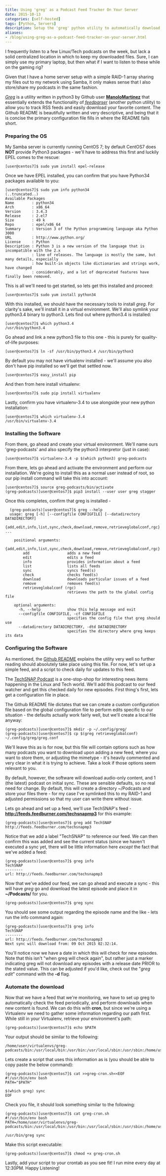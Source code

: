 ```yaml
---
title: Using 'greg' as a Podcast Feed Tracker On Your Server
date: 2015-10-13
categories: [self-hosted]
tags: [Python, Servers]
description: Setup the 'greg' python utility to automatically download new podcast episodes.
aliases:
- /blog/using-greg-as-a-podcast-feed-tracker-on-your-server.html
---
```


I frequently listen to a few Linux/Tech podcasts on the week, but lack a solid centralized location in which to keep my downloaded files. Sure, I can simply use my primary laptop, but then what if I want to listen to these while on the gaming rig? 

Given that I have a home server setup with a simple RAID-1 array sharing my files out to my network using Samba, it only makes sense that I also store/share my podcasts in the same fashion. 

*[Greg](https://github.com/manolomartinez/greg)* is a utility written in python3 by Github user **[ManoloMartinez](https://github.com/manolomartinez/)** that essentially extends the functionality of *[feedparser](https://pypi.python.org/pypi/feedparser)* (another python utility) to allow you to track RSS feeds and easily download your favorite content. The Github README is beautifully written and very descriptive, and being that it is concise the primary configuration file fills in where the README falls short. 

### Preparing the OS ###
My Samba server is currently running CentOS 7; by default CentOS7 does **NOT** provide Python3 packages - we'll have to address this first and luckily EPEL comes to the rescue:

    [user@centos7]$ sudo yum install epel-release
    
Once we have EPEL installed, you can confirm that you have Python34 packages available to you:

	[user@centos7]$ sudo yum info python34
	(..truncated..)
	Available Packages
	Name        : python34
	Arch        : x86_64
	Version     : 3.4.3
	Release     : 2.el7
	Size        : 49 k
	Repo        : epel/x86_64
	Summary     : Version 3 of the Python programming language aka Python 3000
	URL         : http://www.python.org/
	License     : Python
	Description : Python 3 is a new version of the language that is incompatible with the 2.x
	            : line of releases. The language is mostly the same, but many details, especially
	            : how built-in objects like dictionaries and strings work, have changed
	            : considerably, and a lot of deprecated features have finally been removed.

This is all we'll need to get started, so lets get this installed and proceed:

	[user@centos7]$ sudo yum install python34

With this installed, we should have the necessary tools to install *greg*. For clarity's sake, we'll install it in a virtual environment. We'll also symlink your python3.4 binary to python3. Lets find out where python3.4 is installed:

	[user@centos7]$ which python3.4
	/usr/bin/python3.4
	
Go ahead and link a new python3 file to this one - this is purely for quality-of-life purposes:

	[user@centos7]$ ln -sf /usr/bin/python3.4 /usr/bin/python3

By default you may not have virtualenv installed - we'll assume you also don't have pip installed so we'll get that settled now.

	[user@centos7]$ easy_install pip

And then from here install virtualenv:

	[user@centos7]$ sudo pip install virtualenv

Lastly, confirm you have virtualenv-3.4 to use alongside your new python installation:

	[user@centos7]$ which virtualenv-3.4
	/usr/bin/virtualenv-3.4

### Installing the Software ###
From there, go ahead and create your virtual environment. We'll name ours 'greg-podcasts' and also specify the python3 interpretor (just in case):

	[user@centos7]$ virtualenv-3.4 -p $(which python3) greg-podcasts

From there, lets go ahead and activate the environment and perform our installation. We're going to install this as a normal user instead of root, so our pip install command will take this into account:

 	[user@centos7]$ source greg-podcasts/bin/activate
 	(greg-podcasts)[user@centos7]$ pip3 install --user user greg stagger
 	
 Once this completes, confirm that greg is installed -
 
 	  (greg-podcasts)[user@centos7]$ greg --help
 	  usage: greg [-h] [--configfile CONFIGFILE] [--datadirectory DATADIRECTORY]
 	  			{add,edit,info,list,sync,check,download,remove,retrieveglobalconf,rgc} ...
	
		positional arguments:
		  {add,edit,info,list,sync,check,download,remove,retrieveglobalconf,rgc}
		    add                 adds a new feed
		    edit                edits a feed
		    info                provides information about a feed
		    list                lists all feeds
		    sync                syncs feed(s)
		    check               checks feed(s)
		    download            downloads particular issues of a feed
		    remove              removes feed(s)
		    retrieveglobalconf (rgc)
		                        retrieves the path to the global config file
		
		optional arguments:
		  -h, --help            show this help message and exit
		  --configfile CONFIGFILE, -cf CONFIGFILE
		                        specifies the config file that greg should use
		  --datadirectory DATADIRECTORY, -dtd DATADIRECTORY
		                        specifies the directory where greg keeps its data
		                        
### Configuring the Software ###
                   
As mentioned, the [Github README](https://github.com/manolomartinez/greg) explains the utility very well so further reading should absolutely take place using this file. For now, let's set up a simple feed, and a script to check daily for updates to this feed.

The [TechSNAP Podcast](http://feeds2.feedburner.com/techsnapmp3) is a one-stop-shop for interesting news items happening in the Linux and Tech world. We'll add this podcast to our feed watcher and get this checked daily for new episodes. First thing's first, lets get a configuration file in place. 

The Github README file dictates that we can create a custom configuration file based on the global configuration file to perform edits specific to our situation - the defaults actually work fairly well, but we'll create a local file anyway:

	(greg-podcasts)[user@centos7]$ mkdir -p ~/.config/greg/
	(greg-podcasts)[user@centos7]$ cp $(greg retrieveglobalconf) ~/.config/greg/greg.conf
	
We'll leave this as is for now, but this file will contain options such as how many podcasts you want to download upon adding a new feed, where you want to store them, or adjusting the mimetype - it's heavily commented and very clear in what it is trying to achieve. Take a look if those options seem relevant to you.

By default, however, the software will download audio-only content, and 1 (the latest) podcast on initial sync. These are sensible defaults, so no real need for change. By default, this will create a directory ~/Podcasts and store your files there - for my case I've symlinked this to my RAID-1 and adjusted permissions so that my user can write there without issue.

Lets go ahead and set up a feed, we'll use TechSNAP's feed - **http://feeds.feedburner.com/techsnapmp3** for this example:

	(greg-podcasts)[user@centos7]$ greg add TechSNAP http://feeds.feedburner.com/techsnapmp3
	
Notice that we add a label "TechSNAP" to reference our feed. We can then confirm this was added and see the current status (since we haven't executed a sync yet, there will be little information here *except* the fact that we've added a feed:

	(greg-podcasts)[user@centos7]$ greg info 
	TechSNAP
	--------
    url: http://feeds.feedburner.com/techsnapmp3
    
Now that we've added our feed, we can go ahead and execute a sync - this will have *greg* go and download the latest episode and place it in **~/Podcasts/** for you. 

	(greg-podcasts)[user@centos7]$ greg sync

You should see some output regarding the episode name and the like - lets run the info command again:

	(greg-podcasts)[user@centos7]$ greg info
	TechSNAP
	--------
    url: http://feeds.feedburner.com/techsnapmp3
    Next sync will download from: 09 Oct 2015 02:32:14.
    
You'll notice now we have a date in which this will check for new episodes. Note that this isn't "when greg will check again", but rather just a marker indicating greg will not download any episodes with a release date PRIOR to the stated value. This can be adjusted if you'd like, check out the "*greg edit*" command with the **-d** flag.

### Automate the download ###

Now that we have a feed that we're monitoring, we have to set up greg to automatically check the feed periodically, and perform downloads when new content is found. We can do this with **cron**, but since we're using a Virtualenv we need to gather some information regarding our path first. While still in your Virtualenv, retrieve your environment's path:

	(greg-podcasts)[user@centos7]$ echo $PATH
	
Your output should be similar to the following:

	/home/user/virtualenvs/greg-podcasts/bin:/usr/local/bin:/usr/bin:/usr/local/sbin:/usr/sbin:/home/user/.local/bin:/home/user/bin
	
Lets create a script that uses this information as is (you should be able to copy paste the below command):

	(greg-podcasts)[user@centos7]$ cat >>greg-cron.sh<<EOF
	#!/usr/bin/env bash
	PATH="$PATH"
	
	$(which greg) sync
	EOF

Check you file, it should look something similar to the following:

	(greg-podcasts)[user@centos7]$ cat greg-cron.sh
	#!/usr/bin/env bash
	PATH=/home/user/virtualenvs/greg-podcasts/bin:/usr/local/bin:/usr/bin:/usr/local/sbin:/usr/sbin:/home/user/.local/bin:/home/user/bin
	
	/usr/bin/greg sync
	
Make this script executable:

	(greg-podcasts)[user@centos7]$ chmod +x greg-cron.sh
	
Lastly, add your script to your crontab as you see fit! I run mine every day at 12:30PM. Happy Listening!
